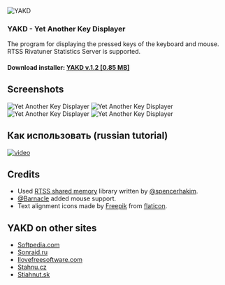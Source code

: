 ![YAKD](https://i.imgur.com/urXDS4X.png)
### YAKD - Yet Another Key Displayer
The program for displaying the pressed keys of the keyboard and mouse. RTSS Rivatuner Statistics Server is supported.
#### Download installer: [YAKD v.1.2 [0.85 MB]](https://github.com/Jagailo/YetAnotherKeyDisplayer/releases/download/v1.2/YAKD_1.2_installer.zip)

## Screenshots
![Yet Another Key Displayer](https://imgur.com/EndoFls.png)
![Yet Another Key Displayer](https://imgur.com/QqNUYUb.png)
![Yet Another Key Displayer](https://imgur.com/kMhUvHF.png)
![Yet Another Key Displayer](https://imgur.com/pbwBa4A.png)

## Как использовать (russian tutorial)
[![video](https://i.imgur.com/Coe1apu.jpg)](https://youtu.be/M15rLqtXFzA)

## Credits
* Used [RTSS shared memory](https://github.com/spencerhakim/RTSSSharedMemoryNET) library written by [@spencerhakim](https://github.com/spencerhakim).
* [@Barnacle](https://github.com/Barnacle) added mouse support.
* Text alignment icons made by [Freepik](https://www.flaticon.com/authors/freepik) from [flaticon](https://www.flaticon.com/).

## YAKD on other sites
* [Softpedia.com](https://www.softpedia.com/get/Others/Miscellaneous/YAKD-Yet-Another-Key-Displayer.shtml)
* [Sonraid.ru](http://sonraid.ru/yakd-yet-another-key-displayer/)
* [Ilovefreesoftware.com](https://www.ilovefreesoftware.com/21/windows/show-keystrokes-on-screen-set-font-background-color-to-display-keys.html)
* [Stahnu.cz](https://stahnu.cz/utility/yet-another-key-displayer)
* [Stiahnut.sk](https://stiahnut.sk/utility-a-ostatne/yet-another-key-displayer)
